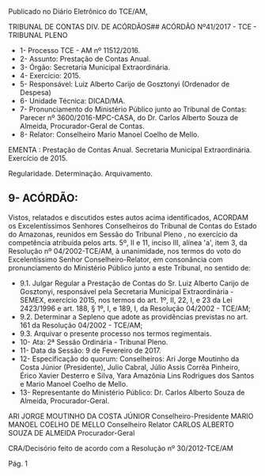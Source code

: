 
Publicado  no  Diário Eletrônico do TCE/AM,

TRIBUNAL DE CONTAS DIV. DE  ACÓRDÃOS## ACÓRDÃO Nº41/2017 - TCE - TRIBUNAL PLENO

- 1- Processo TCE - AM nº 11512/2016.
- 2- Assunto: Prestação de Contas Anual.
- 3- Órgão: Secretaria Municipal Extraordinária.
- 4- Exercício: 2015.
- 5- Responsável: Luiz Alberto Carijo de Gosztonyi (Ordenador de Despesa)
- 6- Unidade Técnica: DICAD/MA.
- 7- Pronunciamento  do Ministério  Público  junto  ao Tribunal  de Contas: Parecer  nº 3600/2016-MPC-CASA, do Dr. Carlos Alberto Souza de Almeida, Procurador-Geral de Contas.
- 8- Relator: Conselheiro Mario Manoel Coelho de Mello.

EMENTA :  Prestação  de  Contas  Anual.  Secretaria Municipal Extraordinária. Exercício de 2015.

Regularidade. Determinação. Arquivamento.

## 9- ACÓRDÃO:

Vistos, relatados e discutidos estes autos acima identificados, ACORDAM os Excelentíssimos Senhores Conselheiros do Tribunal de Contas do Estado do Amazonas, reunidos em Sessão do Tribunal Pleno , no exercício da competência atribuída pelos arts. 5º, II e 11, inciso III, alínea 'a', item 3, da Resolução  nº  04/2002-TCE/AM, à unanimidade, nos  termos  do  voto  do  Excelentíssimo  Senhor  Conselheiro-Relator, em consonância com pronunciamento do Ministério Público junto a este Tribunal, no sentido de:

- 9.1. Julgar Regular a  Prestação de Contas do Sr. Luiz  Alberto Carijo de Gosztonyi, responsável pela Secretaria Municipal Extraordinária -SEMEX,  exercício  2015, nos  termos  do  art.  1º,  II,  22,  I,  e  23  da  Lei 2423/1996 e art. 188, § 1º, I, e 189, I, da Resolução 04/2002 - TCE/AM;
- 9.2. Determinar a Sepleno que adote as providências previstas no art. 161 da Resolução 04/2002 - TCE/AM;
- 9.3. Arquivar o presente processo nos termos regimentais.
- 10-  Ata: 2ª Sessão Ordinária - Tribunal Pleno.
- 11-  Data da Sessão: 9 de Fevereiro de 2017.
- 12-  Especificação  do  quorum: Conselheiros: Ari Jorge  Moutinho  da  Costa  Júnior (Presidente), Julio Cabral, Júlio Assis Corrêa Pinheiro, Érico Xavier Desterro e Silva, Yara Amazônia Lins Rodrigues dos Santos e Mario Manoel Coelho de Mello.
- 13-  Representante  do  Ministério  Público: Dr. Carlos  Alberto  Souza  de Almeida, Procurador-Geral.

ARI JORGE MOUTINHO DA COSTA JÚNIOR Conselheiro-Presidente MARIO MANOEL COELHO DE MELLO Conselheiro Relator CARLOS ALBERTO SOUZA DE ALMEIDA Procurador-Geral

CRA/Decisório feito de acordo com a Resolução nº 30/2012-TCE/AM

Pág. 1